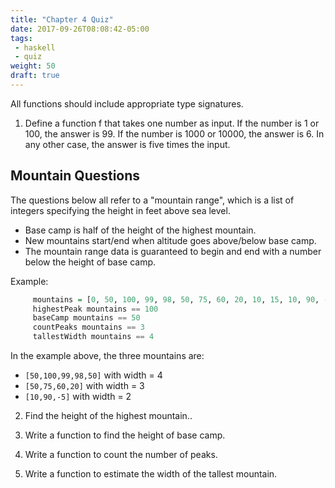 ```yaml
---
title: "Chapter 4 Quiz"
date: 2017-09-26T08:08:42-05:00
tags:
 - haskell
 - quiz
weight: 50
draft: true
---
```


All functions should include appropriate type signatures.

1. Define a function f that takes one number as input. If the number
   is 1 or 100, the answer is 99. If the number is 1000 or 10000, the
   answer is 6. In any other case, the answer is five times the input. 

## Mountain Questions

The questions below all refer to a "mountain range", which is a list
of integers specifying the height in feet above sea level. 

* Base camp is half of the height of the highest mountain.
* New mountains start/end when altitude goes above/below base camp.
* The mountain range data is guaranteed to begin and end with a number
  below the height of base camp.

Example:
```haskell
     mountains = [0, 50, 100, 99, 98, 50, 75, 60, 20, 10, 15, 10, 90, -5]
     highestPeak mountains == 100
     baseCamp mountains == 50
     countPeaks mountains == 3
     tallestWidth mountains == 4
```
In the example above, the three mountains are:

* `[50,100,99,98,50]` with width = 4
* `[50,75,60,20]` with width = 3
* `[10,90,-5]` with width = 2

2. Find the height of the highest mountain..

3. Write a function to find the height of base camp.

4. Write a function to count the number of peaks. 

5. Write a function to estimate the width of the tallest mountain.


